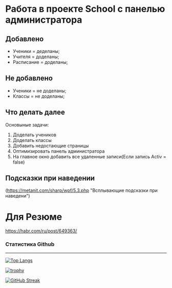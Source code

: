 # Работа в проекте School с панелью администратора


Добавлено
--------------------
* Ученики = деделаны;
* Учителя = доделаны;
* Расписание = доделаны;


Не добавлено
---------------------
* Ученики = не доделаны;
* Классы = не доделаны;

Что делать далее
---------------------
Основыные задачи:
  1) Доделать учеников
  2) Доделать классы
  3) Добавить недостающие страницы
  4) Оптимизировать панель администратора
  5) На главное окно добавить все удаленные записи(Если запись Activ = false)


Подсказки при наведении
---------------------
(https://metanit.com/sharp/wpf/5.3.php "Всплывающие подсказки при наведени")

Для Резюме
======================
https://habr.com/ru/post/649363/


### Статистика Github ###
---------------------
[![Top Langs](https://github-readme-stats.vercel.app/api/top-langs/?username=Ryslan271)](https://github.com/Ryslan271)

[![trophy](https://github-profile-trophy.vercel.app/?username=Ryslan271)](https://github.com/Ryslan271/github-profile-trophy)

[![GitHub Streak](https://github-readme-streak-stats.herokuapp.com/?user=DenverCoder1)](https://git.io/streak-stats)
